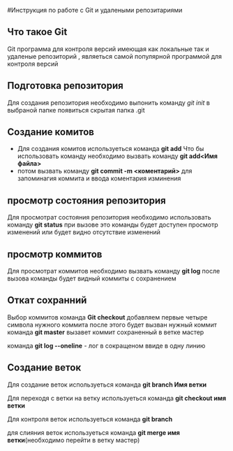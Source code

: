 #Инструкция по работе с Git и удалеными репозитариями
## Что такое Git
Git программа для контроля версий имеющая как локальные так и удаленые репозиторий , являеться самой популярной программой для контроля версий

## Подготовка репозитория 

Для создания репозитория необходимо выпонить команду *git init*   в выбраной папке появиться скрытая папка .git

## Создание комитов

* Для создания комитов используеться команда **git add** Что бы использовать команду необходимо вызвать команду **git add<Имя файла>**
* потом вызвать команду **git commit -m <коментарий>**
 для запоминагия коммита  и ввода коментария изминения
## просмотр состояния репозитория
Для просмотрат состояния репозитория необходимо использовать
команду **git status** при вызове это команды будет доступен просмотр изменений или будет видно отсутствие изменений
## просмотр коммитов

Для просмотрат коммитов необходимо вызвать команду **git log** после вызова команды будет видный коммиты с сохранением 
## Откат сохранний 

Выбор коммитов команда **Git checkout** добавляем первые четыре символа нужного коммита после этого будет вызван нужный коммит
команда **git master** вызавет коммит сохраненный в ветке мастер

команда **git log --oneline** - лог в сокращеном ввиде в одну линию
## Создание веток

Для создание веток используеться команда **git branch Имя ветки**

Для переходя с ветки на ветку используеться команда **git checkout имя ветки**

Для контроля веток используеться команда **git branch**

для слияния веток используеться команда **git merge  имя ветки**(необходимо перейти в ветку мастер)



